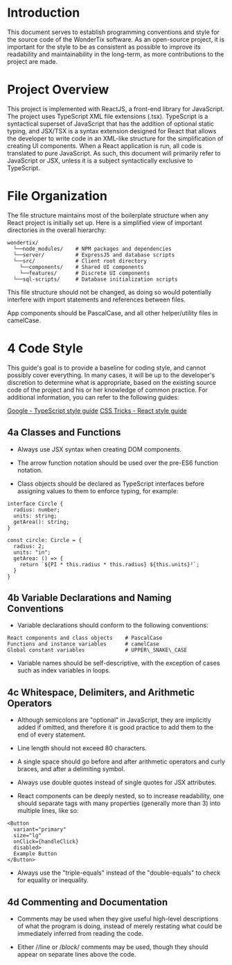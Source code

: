 # Introduction

This document serves to establish programming conventions and style for the
source code of the WonderTix software. As an open-source project, it is
important for the style to be as consistent as possible to improve its
readability and maintainability in the long-term, as more contributions to the
project are made.

# Project Overview 

This project is implemented with ReactJS, a front-end library for JavaScript.
The project uses TypeScript XML file extensions (.tsx). TypeScript is a
syntactical superset of JavaScript that has the addition of optional static
typing, and JSX/TSX is a syntax extension designed for React that allows the
developer to write code in an XML-like structure for the simplification of
creating UI components. When a React application is run, all code is translated
to pure JavaScript. As such, this document will primarily refer to JavaScript or
JSX, unless it is a subject syntactically exclusive to TypeScript.

# File Organization

The file structure maintains most of the boilerplate structure when any React
project is initially set up. Here is a simplified view of important directories
in the overall hierarchy:

```
wondertix/
  └──node_modules/    # NPM packages and dependencies
  └──server/          # ExpressJS and database scripts
  └──src/             # Client root directory
    └──components/    # Shared UI components
    └──features/      # Discrete UI components
  └──sql-scripts/     # Database initialization scripts
```

This file structure should not be changed, as doing so would potentially
interfere with import statements and references between files.

App components should be PascalCase, and all other helper/utility files in
camelCase.

# 4 Code Style 

This guide's goal is to provide a baseline for coding style, and cannot possibly 
cover everything. In many cases, it will be up to the developer's discretion to
determine what is appropriate, based on the existing source code of the project
and his or her knowledge of common practice. For additional information, you can
refer to the following guides:

[Google - TypeScript style guide](https://google.github.io/styleguide/tsguide.html)
[CSS Tricks - React style guide](https://css-tricks.com/react-code-style-guide/)


## 4a Classes and Functions

* Always use JSX syntax when creating DOM components.

* The arrow function notation should be used over the pre-ES6 function notation.

* Class objects should be declared as TypeScript interfaces before assigning
values to them to enforce typing, for example:

```
interface Circle {
  radius: number;
  units: string;
  getArea(): string;
}

const circle: Circle = {
  radius: 2;
  units: "in";
  getArea: () => {
    return `${PI * this.radius * this.radius} ${this.units}²`;
  }
}
```

## 4b Variable Declarations and Naming Conventions 

* Variable declarations should conform to the following conventions:

```
React components and class objects    # PascalCase
Functions and instance variables      # camelCase
Global constant variables             # UPPER\_SNAKE\_CASE
```

* Variable names should be self-descriptive, with the exception of cases such as
index variables in loops.

## 4c Whitespace, Delimiters, and Arithmetic Operators

* Although semicolons are "optional" in JavaScript, they are implicitly added if
omitted, and therefore it is good practice to add them to the end of every
statement.

* Line length should not exceed 80 characters.

* A single space should go before and after arithmetic operators and curly braces,
and after a delimiting symbol.

* Always use double quotes instead of single quotes for JSX attributes.

* React components can be deeply nested, so to increase readability, one should
separate tags with many properties (generally more than 3) into multiple lines,
like so:

```
<Button
  variant="primary"
  size="lg"
  onClick={handleClick}
  disabled>
  Example Button
</Button>
```

* Always use the "triple-equals" instead of the "double-equals" to check for
equality or inequality.

## 4d Commenting and Documentation

* Comments may be used when they give useful high-level descriptions of what the
program is doing, instead of merely restating what could be immediately inferred
from reading the code. 

* Either //line or /*block*/ comments may be used, though they should appear on
separate lines above the code.
